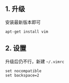 ## 1. 升级

安装最新版本即可

```
apt-get install vim
```

## 2. 设置

升级后仍不行，新建 `~/.vimrc`

```
set nocompatible
set backspace=2
```
